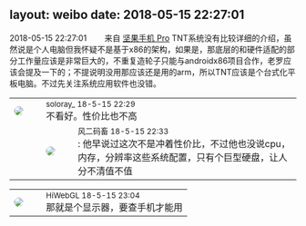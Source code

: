 layout: weibo
date: 2018-05-15 22:27:01
---
<meta name="referrer" content="no-referrer" />

2018-05-15 22:27:01  &nbsp;&nbsp;&nbsp;&nbsp;&nbsp;&nbsp; 来自 <a href="http://app.weibo.com/t/feed/Z4AgP" rel="nofollow">坚果手机 Pro</a>
TNT系统没有比较详细的介绍，虽然说是个人电脑但我怀疑不是基于x86的架构，如果是，那底层的和硬件适配的部分工作量应该是非常巨大的，不重复造轮子只能与androidx86项目合作，老罗应该会提及一下的；不提说明没用那应该还是用的arm，所以TNT应该是个台式化平板电脑。不过先关注系统应用软件也没错。 ​​​

<table style="width: 100%;">
  <tr>
    <td style="width: 40px;"><img style="border-radius:50%" src="https://tvax1.sinaimg.cn/crop.2.0.716.716.50/67e1b88ely8fs6annilczj20sg0lcdgw.jpg?KID=imgbed,tva&Expires=1624463471&ssig=EJ7nczcb1G"></td>
    <td colspan="2"><small>soloray_ 18-5-15 22:29</small><br/>不看好。性价比也不高</td>
  </tr>
  <tr>
    <td/>
    <td style="width: 40px;"><img style="border-radius:50%" src="https://tva3.sinaimg.cn/crop.0.0.639.639.50/6d2a6003jw8f3idy69w2gj20hs0hrt9g.jpg?KID=imgbed,tva&Expires=1624463471&ssig=WhZTZygSxK"></td>
    <td><small>风二码畜 18-5-15 22:33</small><br/>: 他早说过这次不是冲着性价比，不过他也没说cpu，内存，分辨率这些系统配置，只有个巨型硬盘，让人分不清值不值</td>
  </tr>
</table>

<table style="width: 100%;">
  <tr>
    <td style="width: 40px;"><img style="border-radius:50%" src="https://tva3.sinaimg.cn/crop.0.0.180.180.50/89c570d0jw1e8qgp5bmzyj2050050aa8.jpg?KID=imgbed,tva&Expires=1624463471&ssig=5wYPZRzUy3"></td>
    <td colspan="2"><small>HiWebGL 18-5-15 23:04</small><br/>那就是个显示器，要查手机才能用</td>
  </tr>
</table>
